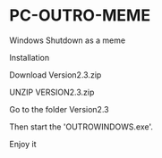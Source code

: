 # PC-OUTRO-MEME
Windows Shutdown as a meme


Installation

Download Version2.3.zip

UNZIP VERSION2.3.zip 

Go to the folder Version2.3

Then start the 'OUTROWINDOWS.exe'.

Enjoy it 

